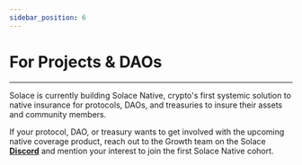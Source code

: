 ```yaml
---
sidebar_position: 6
---
```


# For Projects & DAOs
---
Solace is currently building Solace Native, crypto's first systemic solution to native insurance for protocols, DAOs, and treasuries to insure their assets and community members. 

If your protocol, DAO, or treasury wants to get involved with the upcoming native coverage product, reach out to the Growth team on the Solace [**Discord**](https://discord.gg/JkPQSWCX) and mention your interest to join the first Solace Native cohort.